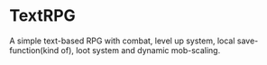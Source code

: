 # TextRPG
A simple text-based RPG with combat, level up system, local save-function(kind of), loot system and dynamic mob-scaling.
